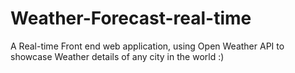 # Weather-Forecast-real-time

A Real-time Front end web application, using Open Weather API to showcase Weather details of any city in the world :)
